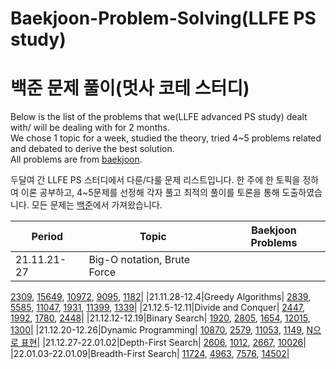 # Baekjoon-Problem-Solving(LLFE PS study)
# 백준 문제 풀이(멋사 코테 스터디)

Below is the list of the problems that we(LLFE advanced PS study) dealt with/ will be dealing with for 2 months.  
We chose 1 topic for a week, studied the theory, tried 4~5 problems related and debated to derive the best solution.  
All problems are from [baekjoon](https://www.acmicpc.net/).  

두달여 간 LLFE PS 스터디에서 다룬/다룰 문제 리스트입니다. 한 주에 한 토픽을 정하여 이론 공부하고, 4~5문제를 선정해 각자 풀고 최적의 풀이를 토론을 통해 도출하였습니다. 모든 문제는 [백준](https://www.acmicpc.net/)에서 가져왔습니다.  

|Period|Topic|Baekjoon Problems|
|------|-----|-----------------|
|21.11.21-27|Big-O notation, Brute Force|
[2309](https://github.com/beomjookim/Problem-Solving-Baekjoon/blob/main/Brute%20Force/2309.md), 
[15649](https://github.com/beomjookim/Problem-Solving-Baekjoon/blob/main/Brute%20Force/15649.md), 
[10972](https://github.com/beomjookim/Problem-Solving-Baekjoon/blob/main/Brute%20Force/10972.md), 
[9095](https://github.com/beomjookim/Problem-Solving-Baekjoon/blob/main/Brute%20Force/9095.md), 
[1182](https://github.com/beomjookim/Problem-Solving-Baekjoon/blob/main/Brute%20Force/1182.md)|
|21.11.28-12.4|Greedy Algorithms|
[2839](https://github.com/beomjookim/Problem-Solving-Baekjoon/blob/main/Greedy/2839.md), 
[5585](https://github.com/beomjookim/Problem-Solving-Baekjoon/blob/main/Greedy/5585.md), 
[11047](https://github.com/beomjookim/Problem-Solving-Baekjoon/blob/main/Greedy/11047.md), 
[1931](https://github.com/beomjookim/Problem-Solving-Baekjoon/blob/main/Greedy/1931.md), 
[11399](https://github.com/beomjookim/Problem-Solving-Baekjoon/blob/main/Greedy/11399.md), 
[1339](https://github.com/beomjookim/Problem-Solving-Baekjoon/blob/main/Greedy/1339.md)|
|21.12.5-12.11|Divide and Conquer|
[2447](https://github.com/beomjookim/Problem-Solving-Baekjoon/blob/main/Divide%20and%20Conquer/2447.md), 
[1992](https://github.com/beomjookim/Problem-Solving-Baekjoon/blob/main/Divide%20and%20Conquer/1992.md), 
[1780](https://github.com/beomjookim/Problem-Solving-Baekjoon/blob/main/Divide%20and%20Conquer/1780.md), 
[2448](https://github.com/beomjookim/Problem-Solving-Baekjoon/blob/main/Divide%20and%20Conquer/2448.md)|
|21.12.12-12.19|Binary Search|
[1920](https://github.com/beomjookim/Problem-Solving-Baekjoon/blob/main/Binary%20Search/1920.md), 
[2805](https://github.com/beomjookim/Problem-Solving-Baekjoon/blob/main/Binary%20Search/2805.md), 
[1654](https://github.com/beomjookim/Problem-Solving-Baekjoon/blob/main/Binary%20Search/1654.md), 
[12015](https://github.com/beomjookim/Problem-Solving-Baekjoon/blob/main/Binary%20Search/12015.md),
[1300](https://github.com/beomjookim/Problem-Solving-Baekjoon/blob/main/Binary%20Search/1300.md)|
|21.12.20-12.26|Dynamic Programming|
[10870](https://github.com/beomjookim/Problem-Solving-Baekjoon/blob/main/Dynamic%20Programming/10870.md), 
[2579](https://github.com/beomjookim/Problem-Solving-Baekjoon/blob/main/Dynamic%20Programming/2579.md), 
[11053](https://github.com/beomjookim/Problem-Solving-Baekjoon/blob/main/Dynamic%20Programming/11053.md), 
[1149](https://github.com/beomjookim/Problem-Solving-Baekjoon/blob/main/Dynamic%20Programming/1149.md), 
[N으로 표현](https://github.com/beomjookim/Problem-Solving-Baekjoon/blob/main/Dynamic%20Programming/N%EC%9C%BC%EB%A1%9C%20%ED%91%9C%ED%98%84.md)|
|21.12.27-22.01.02|Depth-First Search|
[2606](https://github.com/beomjookim/Problem-Solving-Baekjoon/blob/main/DFS%20and%20BFS/2606.md), 
[1012](https://github.com/beomjookim/Problem-Solving-Baekjoon/blob/main/DFS%20and%20BFS/1012.md), 
[2667](https://github.com/beomjookim/Problem-Solving-Baekjoon/blob/main/DFS%20and%20BFS/2667.md), 
[10026](https://github.com/beomjookim/Problem-Solving-Baekjoon/blob/main/DFS%20and%20BFS/10026.md)|
|22.01.03-22.01.09|Breadth-First Search|
[11724](https://github.com/beomjookim/Problem-Solving-Baekjoon/blob/main/DFS%20and%20BFS/11724.md), 
[4963](https://github.com/beomjookim/Problem-Solving-Baekjoon/blob/main/DFS%20and%20BFS/4963.md), 
[7576](https://github.com/beomjookim/Problem-Solving-Baekjoon/blob/main/DFS%20and%20BFS/7576.md), 
[14502](https://github.com/beomjookim/Problem-Solving-Baekjoon/blob/main/DFS%20and%20BFS/14502.md)|
